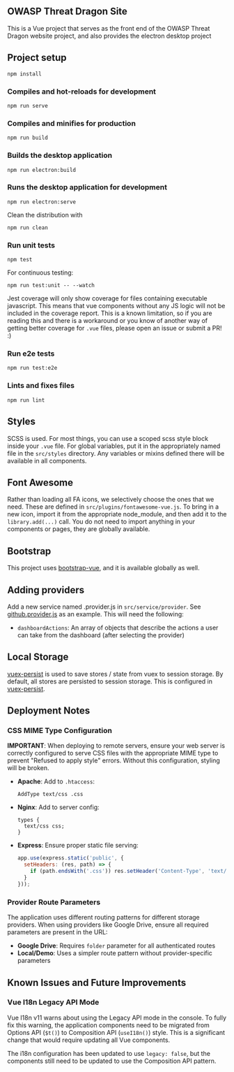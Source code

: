 ## OWASP Threat Dragon Site

This is a Vue project that serves as the front end of the OWASP Threat Dragon website project,
and also provides the electron desktop project

## Project setup

`npm install`

### Compiles and hot-reloads for development

`npm run serve`

### Compiles and minifies for production

`npm run build`

### Builds the desktop application

`npm run electron:build`

### Runs the desktop application for development

`npm run electron:serve`

Clean the distribution with

`npm run clean`

### Run unit tests

`npm test`

For continuous testing:

`npm run test:unit -- --watch`

Jest coverage will only show coverage for files containing executable javascript.
This means that vue components without any JS logic will not be included in the coverage report.
This is a known limitation, so if you are reading this and there is a workaround
or you know of another way of getting better coverage for `.vue` files, please open an issue or submit a PR! :)

### Run e2e tests

`npm run test:e2e`

### Lints and fixes files

`npm run lint`

## Styles

SCSS is used.  For most things, you can use a scoped scss style block inside your `.vue` file.
For global variables, put it in the appropriately named file in the `src/styles` directory.
Any variables or mixins defined there will be available in all components.

## Font Awesome

Rather than loading all FA icons, we selectively choose the ones that we need.
These are defined in `src/plugins/fontawesome-vue.js`.
To bring in a new icon, import it from the appropriate node_module, and then add it to the `library.add(...)` call.
You do not need to import anything in your components or pages, they are globally available.

## Bootstrap

This project uses [bootstrap-vue](https://www.npmjs.com/package/bootstrap-vue), and it is available globally as well.

## Adding providers

Add a new service named <provider>.provider.js in `src/service/provider`.
See [github.provider.js](src/service/provider/github.provider.js) as an example.
This will need the following:

- `dashboardActions`: An array of objects that describe the actions a user can take from the dashboard
    (after selecting the provider)

## Local Storage

[vuex-persist](https://github.com/championswimmer/vuex-persist) is used to save stores / state from vuex to session storage.
By default, all stores are persisted to session storage.
This is configured in [vuex-persist](src/plugins/vuex-persist.js).

## Deployment Notes

### CSS MIME Type Configuration

**IMPORTANT**: When deploying to remote servers, ensure your web server is correctly configured to serve CSS files with the appropriate MIME type to prevent "Refused to apply style" errors. Without this configuration, styling will be broken.

- **Apache**: Add to `.htaccess`: 
  ```
  AddType text/css .css
  ```

- **Nginx**: Add to server config: 
  ```
  types {
    text/css css;
  }
  ```

- **Express**: Ensure proper static file serving: 
  ```javascript
  app.use(express.static('public', { 
    setHeaders: (res, path) => { 
      if (path.endsWith('.css')) res.setHeader('Content-Type', 'text/css'); 
    } 
  }));
  ```

### Provider Route Parameters

The application uses different routing patterns for different storage providers. When using providers like Google Drive, ensure all required parameters are present in the URL:

- **Google Drive**: Requires `folder` parameter for all authenticated routes
- **Local/Demo**: Uses a simpler route pattern without provider-specific parameters

## Known Issues and Future Improvements

### Vue I18n Legacy API Mode

Vue I18n v11 warns about using the Legacy API mode in the console. To fully fix this warning, the application components need to be migrated from Options API (`$t()`) to Composition API (`useI18n()`) style. This is a significant change that would require updating all Vue components.

The i18n configuration has been updated to use `legacy: false`, but the components still need to be updated to use the Composition API pattern.
